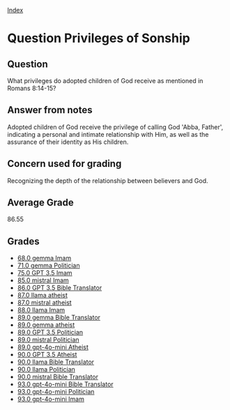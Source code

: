 
[Index](../../index.md)
# Question Privileges of Sonship
## Question
What privileges do adopted children of God receive as mentioned in Romans 8:14-15?

## Answer from notes
Adopted children of God receive the privilege of calling God 'Abba, Father', indicating a personal and intimate relationship with Him, as well as the assurance of their identity as His children.

## Concern used for grading
Recognizing the depth of the relationship between believers and God.

## Average Grade
86.55

## Grades
 * [68.0 gemma Imam](../answers/gemma_Imam/Privileges_of_Sonship.md)
 * [71.0 gemma Politician](../answers/gemma_Politician/Privileges_of_Sonship.md)
 * [75.0 GPT 3.5 Imam](../answers/GPT_3.5_Imam/Privileges_of_Sonship.md)
 * [85.0 mistral Imam](../answers/mistral_Imam/Privileges_of_Sonship.md)
 * [86.0 GPT 3.5 Bible Translator](../answers/GPT_3.5_Bible_Translator/Privileges_of_Sonship.md)
 * [87.0 llama atheist](../answers/llama_atheist/Privileges_of_Sonship.md)
 * [87.0 mistral atheist](../answers/mistral_atheist/Privileges_of_Sonship.md)
 * [88.0 llama Imam](../answers/llama_Imam/Privileges_of_Sonship.md)
 * [89.0 gemma Bible Translator](../answers/gemma_Bible_Translator/Privileges_of_Sonship.md)
 * [89.0 gemma atheist](../answers/gemma_atheist/Privileges_of_Sonship.md)
 * [89.0 GPT 3.5 Politician](../answers/GPT_3.5_Politician/Privileges_of_Sonship.md)
 * [89.0 mistral Politician](../answers/mistral_Politician/Privileges_of_Sonship.md)
 * [89.0 gpt-4o-mini Atheist](../answers/gpt-4o-mini_Atheist/Privileges_of_Sonship.md)
 * [90.0 GPT 3.5 Atheist](../answers/GPT_3.5_Atheist/Privileges_of_Sonship.md)
 * [90.0 llama Bible Translator](../answers/llama_Bible_Translator/Privileges_of_Sonship.md)
 * [90.0 llama Politician](../answers/llama_Politician/Privileges_of_Sonship.md)
 * [90.0 mistral Bible Translator](../answers/mistral_Bible_Translator/Privileges_of_Sonship.md)
 * [93.0 gpt-4o-mini Bible Translator](../answers/gpt-4o-mini_Bible_Translator/Privileges_of_Sonship.md)
 * [93.0 gpt-4o-mini Politician](../answers/gpt-4o-mini_Politician/Privileges_of_Sonship.md)
 * [93.0 gpt-4o-mini Imam](../answers/gpt-4o-mini_Imam/Privileges_of_Sonship.md)
